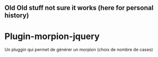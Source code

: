 Old Old stuff not sure it works (here for personal history)
-----------------------------------------------------------

# Plugin-morpion-jquery
Un pluggin qui permet de générer un morpion (choix de nombre de cases)
